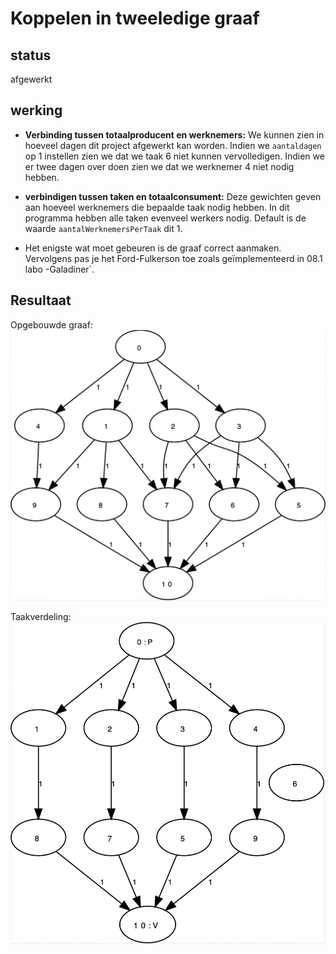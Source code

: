 # Koppelen in tweeledige graaf

## status
afgewerkt

## werking

- **Verbinding tussen totaalproducent en werknemers:** We kunnen zien in hoeveel dagen dit project afgewerkt kan worden. Indien we `aantaldagen` op 1 instellen zien we dat we 
 taak 6 niet kunnen vervolledigen.  Indien we er twee dagen over doen zien we dat we werknemer 4 niet nodig hebben.

- **verbindigen tussen taken en totaalconsument:** Deze gewichten geven aan hoeveel werknemers die bepaalde taak nodig hebben.
In dit programma hebben alle taken evenveel werkers nodig. Default is de waarde `aantalWerknemersPerTaak` dit 1.
 

- Het enigste wat moet gebeuren is de graaf correct aanmaken. Vervolgens pas je het
Ford-Fulkerson toe zoals geïmplementeerd in 08.1 labo -Galadiner`.

## Resultaat
Opgebouwde graaf:  
![input graaf](img/input.png)
  
Taakverdeling:  
![resultaat](img/taakverdeling.png)